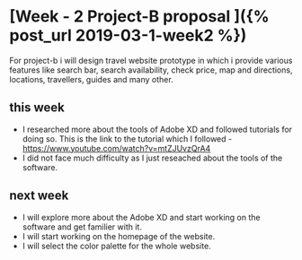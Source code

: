 # [Week - 2 Project-B proposal ]({% post_url 2019-03-1-week2 %})

For project-b i will design travel website prototype in which i provide various features like search bar, search availability, check price, map and directions, locations, travellers, guides and many other.

## this week

 * I researched more about the tools of Adobe XD and followed tutorials for doing so. This is the link to the tutorial which I followed - https://www.youtube.com/watch?v=mtZJUvzQrA4 
 * I did not face much difficulty as I just reseached about the tools of the software.
 
 ## next week
* I will explore more about the Adobe XD and start working on the software and get familier with it.
* I will start working on the homepage of the website.
 * I will select the color palette for the whole website.
